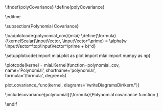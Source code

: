 \ifndef{polyCovariance}
\define{polyCovariance}

\editme

\subsection{Polynomial Covariance}

\loadplotcode{polynomial_cov}{mlai}
\define{\formula}{\kernelScalar(\inputVector, \inputVector^\prime) = \alpha(w \inputVector^\top\inputVector^\prime + b)^d}

\setupplotcode{import mlai.plot as plot
import mlai
import numpy as np}

\plotcode{kernel = mlai.Kernel(function=polynomial_cov,
                     name='Polynomial',
                     shortname='polynomial',					 
                     formula='\formula',
					 degree=5)
					 
plot.covariance_func(kernel, diagrams='\writeDiagramsDir/kern/')}

\includecovariance{polynomial}{\formula}{Polynomial covariance function.}

\endif
